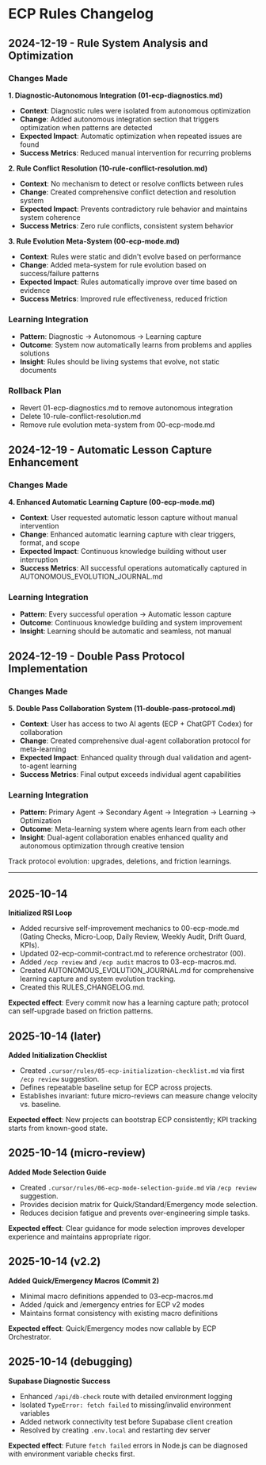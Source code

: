 # ECP Rules Changelog

## 2024-12-19 - Rule System Analysis and Optimization

### Changes Made

**1. Diagnostic-Autonomous Integration (01-ecp-diagnostics.md)**
- **Context**: Diagnostic rules were isolated from autonomous optimization
- **Change**: Added autonomous integration section that triggers optimization when patterns are detected
- **Expected Impact**: Automatic optimization when repeated issues are found
- **Success Metrics**: Reduced manual intervention for recurring problems

**2. Rule Conflict Resolution (10-rule-conflict-resolution.md)**
- **Context**: No mechanism to detect or resolve conflicts between rules
- **Change**: Created comprehensive conflict detection and resolution system
- **Expected Impact**: Prevents contradictory rule behavior and maintains system coherence
- **Success Metrics**: Zero rule conflicts, consistent system behavior

**3. Rule Evolution Meta-System (00-ecp-mode.md)**
- **Context**: Rules were static and didn't evolve based on performance
- **Change**: Added meta-system for rule evolution based on success/failure patterns
- **Expected Impact**: Rules automatically improve over time based on evidence
- **Success Metrics**: Improved rule effectiveness, reduced friction

### Learning Integration
- **Pattern**: Diagnostic → Autonomous → Learning capture
- **Outcome**: System now automatically learns from problems and applies solutions
- **Insight**: Rules should be living systems that evolve, not static documents

### Rollback Plan
- Revert 01-ecp-diagnostics.md to remove autonomous integration
- Delete 10-rule-conflict-resolution.md
- Remove rule evolution meta-system from 00-ecp-mode.md

## 2024-12-19 - Automatic Lesson Capture Enhancement

### Changes Made

**4. Enhanced Automatic Learning Capture (00-ecp-mode.md)**
- **Context**: User requested automatic lesson capture without manual intervention
- **Change**: Enhanced automatic learning capture with clear triggers, format, and scope
- **Expected Impact**: Continuous knowledge building without user interruption
- **Success Metrics**: All successful operations automatically captured in AUTONOMOUS_EVOLUTION_JOURNAL.md

### Learning Integration
- **Pattern**: Every successful operation → Automatic lesson capture
- **Outcome**: Continuous knowledge building and system improvement
- **Insight**: Learning should be automatic and seamless, not manual

## 2024-12-19 - Double Pass Protocol Implementation

### Changes Made

**5. Double Pass Collaboration System (11-double-pass-protocol.md)**
- **Context**: User has access to two AI agents (ECP + ChatGPT Codex) for collaboration
- **Change**: Created comprehensive dual-agent collaboration protocol for meta-learning
- **Expected Impact**: Enhanced quality through dual validation and agent-to-agent learning
- **Success Metrics**: Final output exceeds individual agent capabilities

### Learning Integration
- **Pattern**: Primary Agent → Secondary Agent → Integration → Learning → Optimization
- **Outcome**: Meta-learning system where agents learn from each other
- **Insight**: Dual-agent collaboration enables enhanced quality and autonomous optimization through creative tension

Track protocol evolution: upgrades, deletions, and friction learnings.

---

## 2025-10-14

**Initialized RSI Loop**
- Added recursive self-improvement mechanics to 00-ecp-mode.md (Gating Checks, Micro-Loop, Daily Review, Weekly Audit, Drift Guard, KPIs).
- Updated 02-ecp-commit-contract.md to reference orchestrator (00).
- Added `/ecp review` and `/ecp audit` macros to 03-ecp-macros.md.
- Created AUTONOMOUS_EVOLUTION_JOURNAL.md for comprehensive learning capture and system evolution tracking.
- Created this RULES_CHANGELOG.md.

**Expected effect**: Every commit now has a learning capture path; protocol can self-upgrade based on friction patterns.

## 2025-10-14 (later)

**Added Initialization Checklist**
- Created `.cursor/rules/05-ecp-initialization-checklist.md` via first `/ecp review` suggestion.
- Defines repeatable baseline setup for ECP across projects.
- Establishes invariant: future micro-reviews can measure change velocity vs. baseline.

**Expected effect**: New projects can bootstrap ECP consistently; KPI tracking starts from known-good state.

## 2025-10-14 (micro-review)

**Added Mode Selection Guide**
- Created `.cursor/rules/06-ecp-mode-selection-guide.md` via `/ecp review` suggestion.
- Provides decision matrix for Quick/Standard/Emergency mode selection.
- Reduces decision fatigue and prevents over-engineering simple tasks.

**Expected effect**: Clear guidance for mode selection improves developer experience and maintains appropriate rigor.

## 2025-10-14 (v2.2)

**Added Quick/Emergency Macros (Commit 2)**
- Minimal macro definitions appended to 03-ecp-macros.md
- Added /quick and /emergency entries for ECP v2 modes
- Maintains format consistency with existing macro definitions

**Expected effect**: Quick/Emergency modes now callable by ECP Orchestrator.

## 2025-10-14 (debugging)

**Supabase Diagnostic Success**
- Enhanced `/api/db-check` route with detailed environment logging
- Isolated `TypeError: fetch failed` to missing/invalid environment variables
- Added network connectivity test before Supabase client creation
- Resolved by creating `.env.local` and restarting dev server

**Expected effect**: Future `fetch failed` errors in Node.js can be diagnosed with environment variable checks first.


